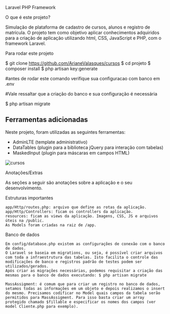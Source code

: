Laravel PHP Framework

O que é este projeto?

Simulação de plataforma de cadastro de cursos, alunos e registro de matrícula.
O projeto tem como objetivo aplicar conhecimentos adquiridos para a criação de aplicação utilizando html, CSS, JavaScript e PHP, com o framework Laravel.

Para rodar este projeto

$ git clone https://github.com/ArianeValasques/cursos
$ cd projeto
$ composer install
$ php artisan key:generate

#antes de rodar este comando verifique sua configuracao com banco em .env

#Vale ressaltar que a criação do banco e sua configuração é necessária

$ php artisan migrate

## Ferramentas adicionadas

Neste projeto, foram utilizadas as seguintes ferramentas:

-   AdminLTE (template administrativo)
-   DataTables (plugin para a biblioteca jQuery para interação com tabelas)
-   MaskedInput (plugin para máscaras em campos HTML)


![cursos](https://github.com/ArianeValasques/cursos/assets/87836797/db29ba8c-ea81-4729-87af-01628d932f9e)
                                                                                                                    

Anotações/Extras

As seções a seguir são anotações sobre a aplicação e o seu desenvolvimento.

Estruturas importantes

    app/Http/routes.php: arquivo que define as rotas da aplicação.
    app/Http/Controllers: ficam os controllers da aplicação.
    resources: ficam as views da aplicação. Imagens, CSS, JS e arquivos úteis na /public.
    As Models foram criadas na raiz de /app.

Banco de dados

    Em config/database.php existem as configurações de conexão com o banco de dados.
    O Laravel se baseia em migrations, ou seja, é possível criar arquivos com toda a infraestrutura das tabelas. Isto facilita o controle das modificações de banco e registros padrão de testes podem ser utilizados/gerados.
    Após criar as migrações necessárias, podemos requisitar a criação das mesmas para o banco de dados executando: $ php artisan migrate

    MassAssigment: é comum que para criar um registro no banco de dados, setamos todas as informações em um objeto e depois realizamos o insert do mesmo. Precisamos codificar no Model quais campos da tabela serão permitidos para MassAssigment. Para isso basta criar um array protegido chamado $fillable e especificar os nomes dos campos (ver model Cliente.php para exemplo).
